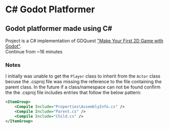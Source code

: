 # C# Godot Platformer
## Godot platformer made using C#

Project is a C# implementation of GDQuest ["Make Your First 2D Game with Godot"](https://www.youtube.com/watch?v=Mc13Z2gboEk).  
Continue from ~16 minutes


### Notes  
I initially was unable to get the `Player` class to inherit from the `Actor` class becuse the .csproj file was missing the reference to the file containing the parent class. In the future if a class/namespace can not be found confirm the the .csproj file includes entries that follow the below pattern:  
```xml
<ItemGroup>
    <Compile Include="Properties\AssemblyInfo.cs" />
    <Compile Include="Parent.cs" />
    <Compile Include="Child.cs" />
</ItemGroup>
```
